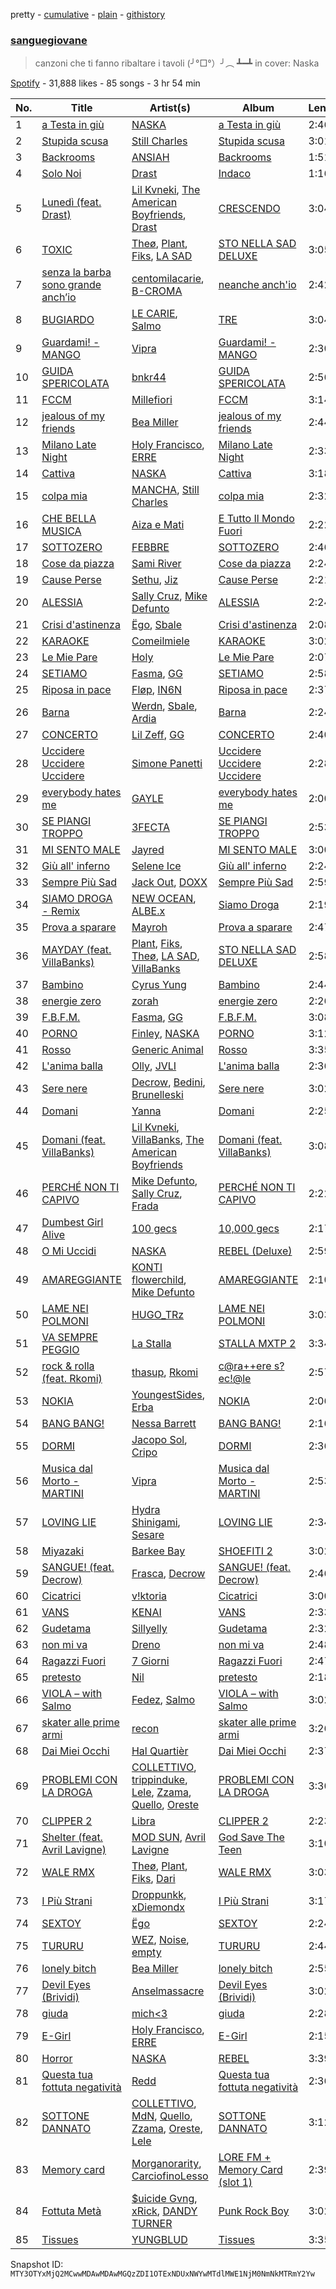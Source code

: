 pretty - [cumulative](/playlists/cumulative/37i9dQZF1DWW9tK1GiTdMf.md) - [plain](/playlists/plain/37i9dQZF1DWW9tK1GiTdMf) - [githistory](https://github.githistory.xyz/mackorone/spotify-playlist-archive/blob/main/playlists/plain/37i9dQZF1DWW9tK1GiTdMf)

### [sanguegiovane](https://open.spotify.com/playlist/37i9dQZF1DWW9tK1GiTdMf)

> canzoni che ti fanno ribaltare i tavoli \(╯°□°）╯︵ ┻━┻ in cover: Naska

[Spotify](https://open.spotify.com/user/spotify) - 31,888 likes - 85 songs - 3 hr 54 min

| No. | Title | Artist(s) | Album | Length |
|---|---|---|---|---|
| 1 | [a Testa in giù](https://open.spotify.com/track/7CSPoq67OZ1HSyM6UGzvhI) | [NASKA](https://open.spotify.com/artist/4r1DHaB2yIhddOkTF92d1d) | [a Testa in giù](https://open.spotify.com/album/33YeUJsVqvrqjp0h4YfO2J) | 2:46 |
| 2 | [Stupida scusa](https://open.spotify.com/track/23LV89m2teIc59m3lejM2a) | [Still Charles](https://open.spotify.com/artist/2KFv9jOFkybE6VjzZ4Ishe) | [Stupida scusa](https://open.spotify.com/album/2NkuJHx1jxMl9CmxR0uNc8) | 3:01 |
| 3 | [Backrooms](https://open.spotify.com/track/1cEcfTBf5PwaZIuYFurscC) | [ANSIAH](https://open.spotify.com/artist/0TxLShiUYY5YzcUI6t5QdB) | [Backrooms](https://open.spotify.com/album/6HGpsFbI1CcOCAd73mBVuJ) | 1:51 |
| 4 | [Solo Noi](https://open.spotify.com/track/7JCcVAZytTNniXxvw3N4mT) | [Drast](https://open.spotify.com/artist/4e250LmaRPGcp0rbUbJtJm) | [Indaco](https://open.spotify.com/album/00ALxUXwprONphiPixCN0l) | 1:16 |
| 5 | [Lunedì \(feat\. Drast\)](https://open.spotify.com/track/0T64e7lVwIVavM829e0PPZ) | [Lil Kvneki](https://open.spotify.com/artist/5NT6SamVXGrIp1Z1lE2Eyn), [The American Boyfriends](https://open.spotify.com/artist/3jmCi2B1XY7vTC1fRtbEzS), [Drast](https://open.spotify.com/artist/4e250LmaRPGcp0rbUbJtJm) | [CRESCENDO](https://open.spotify.com/album/3C0SlEBi0H4vRB9Ed5nbr8) | 3:04 |
| 6 | [TOXIC](https://open.spotify.com/track/4TF2IPm9ZNs4xowapURvKv) | [Theø](https://open.spotify.com/artist/46zGU1FOSsPBXb1csAeMJd), [Plant](https://open.spotify.com/artist/6gHfqtW8exAkwlpwHN4JyZ), [Fiks](https://open.spotify.com/artist/2o6oF1x3tWoVUXb4C4NHze), [LA SAD](https://open.spotify.com/artist/1y5nSaw0Am7fIEDAkrfgjY) | [STO NELLA SAD DELUXE](https://open.spotify.com/album/2AaGTApQp7KVUYCfzlfl4S) | 3:05 |
| 7 | [senza la barba sono grande anch’io](https://open.spotify.com/track/4HRgCzXPjab3ViCZuau9hT) | [centomilacarie](https://open.spotify.com/artist/0SqAMjiB62nTuKn7DHctSa), [B\-CROMA](https://open.spotify.com/artist/34woewpITSXZtVzNi9tAPS) | [neanche anch'io](https://open.spotify.com/album/5MXqHsstPId7lDStI2rySw) | 2:42 |
| 8 | [BUGIARDO](https://open.spotify.com/track/6laV1EFz9b6fbs0NJ4nc92) | [LE CARIE](https://open.spotify.com/artist/2A8udj5MEQyHsfVJjXmukj), [Salmo](https://open.spotify.com/artist/3hBQ4zniNdQf1cqqo6hzuW) | [TRE](https://open.spotify.com/album/6KgWi7Dq7eGztZzC9ExYmn) | 3:04 |
| 9 | [Guardami! \- MANGO](https://open.spotify.com/track/3VrzmIFzrd1njUrdx3h7nV) | [Vipra](https://open.spotify.com/artist/6RubjTZ123VH3iDaGbi7hM) | [Guardami! \- MANGO](https://open.spotify.com/album/5uxvdjkbYWIYCZjfH8ESRe) | 2:30 |
| 10 | [GUIDA SPERICOLATA](https://open.spotify.com/track/1Hiqf2YnCL7JaYf7Qer4Bp) | [bnkr44](https://open.spotify.com/artist/1lwGYDWoXC7E5wDNYZBurw) | [GUIDA SPERICOLATA](https://open.spotify.com/album/4xEmbkeKg4yUU4weF1bC39) | 2:56 |
| 11 | [FCCM](https://open.spotify.com/track/4bMFlGc7K3FiUblr9UPxi4) | [Millefiori](https://open.spotify.com/artist/55kBWp4unj7SX6URMMyakp) | [FCCM](https://open.spotify.com/album/7tbU04PZre3LmQEeCvG1R1) | 3:14 |
| 12 | [jealous of my friends](https://open.spotify.com/track/5Elsfzs4R5AhZMrfepTxwV) | [Bea Miller](https://open.spotify.com/artist/1o2NpYGqHiCq7FoiYdyd1x) | [jealous of my friends](https://open.spotify.com/album/4rRgE2wgNlVoxWi8aeVFbb) | 2:44 |
| 13 | [Milano Late Night](https://open.spotify.com/track/2sN7CAnecDcTfia4QbbY6y) | [Holy Francisco](https://open.spotify.com/artist/5WChj7aRvGYS5DGf8gKu3I), [ERRE](https://open.spotify.com/artist/5qsqKIWFc0atXDqx4yZAJF) | [Milano Late Night](https://open.spotify.com/album/2RHp2FPWb2xbZA9dsfARZ6) | 2:33 |
| 14 | [Cattiva](https://open.spotify.com/track/0Pb8FIL8fecpxJCVgSxdWL) | [NASKA](https://open.spotify.com/artist/4r1DHaB2yIhddOkTF92d1d) | [Cattiva](https://open.spotify.com/album/4PWXnJIUU11RbIHnDIv9LL) | 3:18 |
| 15 | [colpa mia](https://open.spotify.com/track/06fTZpfZLECGtAPld8RgFf) | [MANCHA](https://open.spotify.com/artist/4ylxTIWDO6kdtfxgOVmPCk), [Still Charles](https://open.spotify.com/artist/2KFv9jOFkybE6VjzZ4Ishe) | [colpa mia](https://open.spotify.com/album/3oB0Enil19JURfZAcxxTuO) | 2:32 |
| 16 | [CHE BELLA MUSICA](https://open.spotify.com/track/7plviClrIRPnd3W2EDfUgh) | [Aiza e Mati](https://open.spotify.com/artist/55gLQek3jQJDfijp4Qi2m7) | [E Tutto Il Mondo Fuori](https://open.spotify.com/album/3irgspYOMXoYxSBWyihb5R) | 2:22 |
| 17 | [SOTTOZERO](https://open.spotify.com/track/1A6Hxa6pxb13LtwLNIVYg7) | [FEBBRE](https://open.spotify.com/artist/0SOqTakncSJtwSDxmryIAH) | [SOTTOZERO](https://open.spotify.com/album/15gtqBCXO4659kZOevzzhI) | 2:46 |
| 18 | [Cose da piazza](https://open.spotify.com/track/5Q5ZQ4U0qOxfFl4rDLknUK) | [Sami River](https://open.spotify.com/artist/5PUv5cQdVd7LmHvBj2r4c6) | [Cose da piazza](https://open.spotify.com/album/5vkeh5MP3zqeCyLsgBAIsK) | 2:24 |
| 19 | [Cause Perse](https://open.spotify.com/track/7zbLHH0prN66iIognD95F6) | [Sethu](https://open.spotify.com/artist/5N9yiZXsLClmcg1KHZuJf5), [Jiz](https://open.spotify.com/artist/38CThoTDmXugNnfonW466d) | [Cause Perse](https://open.spotify.com/album/3aJU4Ey5gJcUOIWwwG40ix) | 2:21 |
| 20 | [ALESSIA](https://open.spotify.com/track/4q0yteddAlr8X9MAv1GDXQ) | [Sally Cruz](https://open.spotify.com/artist/1zdw3hXWH7Ri55SoCVt7gc), [Mike Defunto](https://open.spotify.com/artist/6uHOqShw2mIXcOK0jwnqHx) | [ALESSIA](https://open.spotify.com/album/2vcA80mMkhOmL3hi2xrMo2) | 2:24 |
| 21 | [Crisi d'astinenza](https://open.spotify.com/track/2wbT0lPg1cIoBPzW4mGqiH) | [Ëgo](https://open.spotify.com/artist/0UzEWU7bayHtdSV0pi2aQd), [Sbale](https://open.spotify.com/artist/4aAiKU8UocJHjZfxjQuaCU) | [Crisi d'astinenza](https://open.spotify.com/album/6c6r7mcgix2cyeFxs6HxPB) | 2:08 |
| 22 | [KARAOKE](https://open.spotify.com/track/1OVCrsUtBgtSZWazY8wTSY) | [Comeilmiele](https://open.spotify.com/artist/4OcuLUpqOjSYlrZN8W87Qn) | [KARAOKE](https://open.spotify.com/album/1OKGKYexqZoQbfWpEbQj8p) | 3:02 |
| 23 | [Le Mie Pare](https://open.spotify.com/track/24cpNZZgqTvfW8ukeLYB04) | [Holy](https://open.spotify.com/artist/7rKhniAoTGdu1IFQFxEajZ) | [Le Mie Pare](https://open.spotify.com/album/5bD4LuGx7Ik3jDZtP7KJ1e) | 2:07 |
| 24 | [SETIAMO](https://open.spotify.com/track/1HlY2VHpOYAn0zeBcWcW4s) | [Fasma](https://open.spotify.com/artist/1hM06YHQ635cZwwUbn7dpk), [GG](https://open.spotify.com/artist/0kbBijEWCi7FWrBpnpOcHd) | [SETIAMO](https://open.spotify.com/album/5SMPDLbS5m4RtF8bS4lFvD) | 2:58 |
| 25 | [Riposa in pace](https://open.spotify.com/track/2XT75IT9OdGj0vhxYxOotz) | [Fløp](https://open.spotify.com/artist/5uZYeE6PTZA34eEK445waM), [IN6N](https://open.spotify.com/artist/1ijW7A83I3DKVmVID7kjuE) | [Riposa in pace](https://open.spotify.com/album/34QWAmNC7p8ftazPoNlCSd) | 2:37 |
| 26 | [Barna](https://open.spotify.com/track/3bPekwjpEJAQzUpFlhkTh5) | [Werdn](https://open.spotify.com/artist/3nHhNTw0xLkmgPbbTJ3HqC), [Sbale](https://open.spotify.com/artist/4aAiKU8UocJHjZfxjQuaCU), [Ardia](https://open.spotify.com/artist/71H4k0XU2SGct9RvpvmxHS) | [Barna](https://open.spotify.com/album/3RhMpDJAtwHrciiH71csMC) | 2:24 |
| 27 | [CONCERTO](https://open.spotify.com/track/6U90OOM0ghEcyzJYVOr8uQ) | [Lil Zeff](https://open.spotify.com/artist/3NA2FHw8ieXbg4FHvShWL0), [GG](https://open.spotify.com/artist/0kbBijEWCi7FWrBpnpOcHd) | [CONCERTO](https://open.spotify.com/album/7wkIY7ClF3gXIEXDauou57) | 2:40 |
| 28 | [Uccidere Uccidere Uccidere](https://open.spotify.com/track/6T1D8AUcXBxkX9hkNvMvly) | [Simone Panetti](https://open.spotify.com/artist/4lajcWQSiNMQ4b76eevJ5f) | [Uccidere Uccidere Uccidere](https://open.spotify.com/album/4lv3tHyPqdMVVSiOEmnp6k) | 2:28 |
| 29 | [everybody hates me](https://open.spotify.com/track/4vSgdsddL3qTemKDkscyjd) | [GAYLE](https://open.spotify.com/artist/2VSHKHBTiXWplO8lxcnUC9) | [everybody hates me](https://open.spotify.com/album/4IkWZIcTHndXokjUNG3B6q) | 2:00 |
| 30 | [SE PIANGI TROPPO](https://open.spotify.com/track/0uWnenWV9nTaMxqTs8vDbw) | [3FECTA](https://open.spotify.com/artist/39hxE9XVuYREbhZuwoo4l4) | [SE PIANGI TROPPO](https://open.spotify.com/album/1SWbWNLMs8v0sJ0qrRQcif) | 2:53 |
| 31 | [MI SENTO MALE](https://open.spotify.com/track/3QKPIpTCyOR0ruOt8HHu9j) | [Jayred](https://open.spotify.com/artist/2fxu0phr0BCuxaKdSfCv08) | [MI SENTO MALE](https://open.spotify.com/album/1HLpNPvn8mjlCAOT2xaZub) | 3:00 |
| 32 | [Giù all' inferno](https://open.spotify.com/track/2t8diydzCcydsIOBvu5K0W) | [Selene Ice](https://open.spotify.com/artist/5PZmds1lJa2IF34jRVYo5i) | [Giù all' inferno](https://open.spotify.com/album/69fVgUlvDh4ljavTRKdVwY) | 2:24 |
| 33 | [Sempre Più Sad](https://open.spotify.com/track/5MmRzShl2D8yjNFKzqtQK4) | [Jack Out](https://open.spotify.com/artist/7KFzz2W8u1HdZhX2XcZCXI), [DOXX](https://open.spotify.com/artist/1rlz0TbW8EjjvvOxPxoVsr) | [Sempre Più Sad](https://open.spotify.com/album/12ZdOJivQx0sWX47pibeKB) | 2:59 |
| 34 | [SIAMO DROGA \- Remix](https://open.spotify.com/track/5WslM26ntpzasnzDtO0WuT) | [NEW OCEAN](https://open.spotify.com/artist/7q1cmwcWRyoXFRqgiYiAYi), [ALBE.x](https://open.spotify.com/artist/20pY261He7JCdV1FbbGZQb) | [Siamo Droga](https://open.spotify.com/album/3mQjLB6dDPms4MuYqF6ZWP) | 2:19 |
| 35 | [Prova a sparare](https://open.spotify.com/track/3l5jQ9WgDZGl1gZrzSGr4q) | [Mayroh](https://open.spotify.com/artist/0q5wvLhtFwahK401QVsKfs) | [Prova a sparare](https://open.spotify.com/album/4g8VoIVROTBYkJTlm0qMYA) | 2:47 |
| 36 | [MAYDAY \(feat\. VillaBanks\)](https://open.spotify.com/track/3OXQqhbch5uALz1FdCKvWT) | [Plant](https://open.spotify.com/artist/6gHfqtW8exAkwlpwHN4JyZ), [Fiks](https://open.spotify.com/artist/2o6oF1x3tWoVUXb4C4NHze), [Theø](https://open.spotify.com/artist/46zGU1FOSsPBXb1csAeMJd), [LA SAD](https://open.spotify.com/artist/1y5nSaw0Am7fIEDAkrfgjY), [VillaBanks](https://open.spotify.com/artist/3ASAxVN1hNoYfoMcIkzZWL) | [STO NELLA SAD DELUXE](https://open.spotify.com/album/2AaGTApQp7KVUYCfzlfl4S) | 2:58 |
| 37 | [Bambino](https://open.spotify.com/track/5PN45xdNO9aTq1zhMaSS1H) | [Cyrus Yung](https://open.spotify.com/artist/5ntvgaFmaJr8rNJHOZMpNH) | [Bambino](https://open.spotify.com/album/7Dg9xWHAxs8XbGmSCOIhfd) | 2:44 |
| 38 | [energie zero](https://open.spotify.com/track/0gG5GgOi9UXJP3Hv7KbYIS) | [zorah](https://open.spotify.com/artist/0bQwlyGwzbEUqB0p3m2YM6) | [energie zero](https://open.spotify.com/album/2xdRFL3OHaeSeqTbBOPhOO) | 2:26 |
| 39 | [F.B.F.M.](https://open.spotify.com/track/2qYrm20YLABT5JJfAhr1SG) | [Fasma](https://open.spotify.com/artist/1hM06YHQ635cZwwUbn7dpk), [GG](https://open.spotify.com/artist/0kbBijEWCi7FWrBpnpOcHd) | [F.B.F.M.](https://open.spotify.com/album/1EUcFHuEtHGbzDv43L5WK0) | 3:08 |
| 40 | [PORNO](https://open.spotify.com/track/1V943kQXR3Tiz9kqakdnNe) | [Finley](https://open.spotify.com/artist/7JOervne0BnU0raxSI5Ooc), [NASKA](https://open.spotify.com/artist/4r1DHaB2yIhddOkTF92d1d) | [PORNO](https://open.spotify.com/album/1AJYKo6p37qlVtEVbeoqJ6) | 3:12 |
| 41 | [Rosso](https://open.spotify.com/track/1dCoLitotcRABlWlOOZcTs) | [Generic Animal](https://open.spotify.com/artist/6758RYtQUoFGOvE0jUxQvK) | [Rosso](https://open.spotify.com/album/7wl8O8kzkACKcaiWrmXKEV) | 3:35 |
| 42 | [L'anima balla](https://open.spotify.com/track/65NR4YkJwlGhOtCwZMMAen) | [Olly](https://open.spotify.com/artist/25u1DN0MwQVSav4XoJS7hl), [JVLI](https://open.spotify.com/artist/4rj3KWaLAnuxgtMMkypZhf) | [L'anima balla](https://open.spotify.com/album/20t4Fh0OdFRgEUQwpiTE7D) | 2:36 |
| 43 | [Sere nere](https://open.spotify.com/track/628efDaUbu6gn8am4OTDrD) | [Decrow](https://open.spotify.com/artist/5FlK8QftyFsvopniOcLdch), [Bedini](https://open.spotify.com/artist/0mM2J659MQ5QvOJAWGt3eP), [Brunelleski](https://open.spotify.com/artist/1ZrajfZPubGTccfX3Xutxd) | [Sere nere](https://open.spotify.com/album/08dxcPYxu2unlaaAI7NajL) | 3:02 |
| 44 | [Domani](https://open.spotify.com/track/70Vzc8udcTKbAdbYWaHda5) | [Yanna](https://open.spotify.com/artist/7pD6tESFPJvN3nEvIEJ9Ol) | [Domani](https://open.spotify.com/album/4e2OHnCcA3MEN444gfpwtM) | 2:25 |
| 45 | [Domani \(feat\. VillaBanks\)](https://open.spotify.com/track/0T18BhknzhoFoIrnOdU5FP) | [Lil Kvneki](https://open.spotify.com/artist/5NT6SamVXGrIp1Z1lE2Eyn), [VillaBanks](https://open.spotify.com/artist/3ASAxVN1hNoYfoMcIkzZWL), [The American Boyfriends](https://open.spotify.com/artist/3jmCi2B1XY7vTC1fRtbEzS) | [Domani \(feat\. VillaBanks\)](https://open.spotify.com/album/3xl2U7FpFY9jBQ09409s66) | 3:08 |
| 46 | [PERCHÉ NON TI CAPIVO](https://open.spotify.com/track/1JLSRLlbsdX9Ac9S0I1QIq) | [Mike Defunto](https://open.spotify.com/artist/6uHOqShw2mIXcOK0jwnqHx), [Sally Cruz](https://open.spotify.com/artist/1zdw3hXWH7Ri55SoCVt7gc), [Frada](https://open.spotify.com/artist/1khPlpMPliiZeK53WWSWXY) | [PERCHÉ NON TI CAPIVO](https://open.spotify.com/album/5e3Dy4cnbNIhXL45ETogGF) | 2:22 |
| 47 | [Dumbest Girl Alive](https://open.spotify.com/track/0qMZXgcLfkl5RI3q50KHMH) | [100 gecs](https://open.spotify.com/artist/6PfSUFtkMVoDkx4MQkzOi3) | [10,000 gecs](https://open.spotify.com/album/2XS5McKf3zdJWpcZ4OkZPZ) | 2:17 |
| 48 | [O Mi Uccidi](https://open.spotify.com/track/0jkBVkeS6L5NtvPn29NeIK) | [NASKA](https://open.spotify.com/artist/4r1DHaB2yIhddOkTF92d1d) | [REBEL \(Deluxe\)](https://open.spotify.com/album/0BSVUwV411OWhUlAIK9epW) | 2:59 |
| 49 | [AMAREGGIANTE](https://open.spotify.com/track/2Qc89TuAewUg1bf158o42k) | [KONTI flowerchild](https://open.spotify.com/artist/1u1p8FFRExYGLeiu0JTnwh), [Mike Defunto](https://open.spotify.com/artist/6uHOqShw2mIXcOK0jwnqHx) | [AMAREGGIANTE](https://open.spotify.com/album/7DHAvzWxK0HhdZfrjoOD8s) | 2:10 |
| 50 | [LAME NEI POLMONI](https://open.spotify.com/track/3xCXgG6h94qLXPzeSCF26f) | [HUGO\_TRz](https://open.spotify.com/artist/4K5OlFpHTBw1VShfFpTlLp) | [LAME NEI POLMONI](https://open.spotify.com/album/4KGVDDENnu0ygZ2Nf6Cgyo) | 3:03 |
| 51 | [VA SEMPRE PEGGIO](https://open.spotify.com/track/5krUYcVNkG8om59CRJrISE) | [La Stalla](https://open.spotify.com/artist/4XnlgX9eaUXdOc75E81PjI) | [STALLA MXTP 2](https://open.spotify.com/album/2tCqETeHkk3gOw80RjbYQB) | 3:34 |
| 52 | [rock & rolla \(feat\. Rkomi\)](https://open.spotify.com/track/3g7ds9lLoBRTQag67wtUK3) | [thasup](https://open.spotify.com/artist/19i93sA0D7yS9dYoVNBqAA), [Rkomi](https://open.spotify.com/artist/056KMTw6IztdQjBmFfVyO3) | [c@ra++ere s?ec!@le](https://open.spotify.com/album/7nDSuDHGJMKFtUTEEVJvUS) | 2:57 |
| 53 | [NOKIA](https://open.spotify.com/track/44BsMFJIiuGqtCTTgBKV3r) | [YoungestSides](https://open.spotify.com/artist/5vz02sSreKDX0vvgbVwPmY), [Erba](https://open.spotify.com/artist/6wO3gGgeaezAmqNltspVcW) | [NOKIA](https://open.spotify.com/album/189GeFbSzltGoqDYuE5wPI) | 2:06 |
| 54 | [BANG BANG!](https://open.spotify.com/track/2YiQL9Aa4PmGF8oMFADzzA) | [Nessa Barrett](https://open.spotify.com/artist/7pwufEBGfggjoI8twqlsmQ) | [BANG BANG!](https://open.spotify.com/album/4YmjnqegnwZ18ruZjdJsIH) | 2:16 |
| 55 | [DORMI](https://open.spotify.com/track/4C86xN7IPzill0pZAmyQjB) | [Jacopo Sol](https://open.spotify.com/artist/5aKF7BwuAUUSdteoSkq5ng), [Cripo](https://open.spotify.com/artist/4gStQ4qUXS6NLN8N7GThb0) | [DORMI](https://open.spotify.com/album/1zXkcyapz8q9tJlChXsRrW) | 2:36 |
| 56 | [Musica dal Morto \- MARTINI](https://open.spotify.com/track/2SQcvLt16hYW43FkxKHorC) | [Vipra](https://open.spotify.com/artist/6RubjTZ123VH3iDaGbi7hM) | [Musica dal Morto \- MARTINI](https://open.spotify.com/album/1uLOH4euRLrajyAufWleGE) | 2:53 |
| 57 | [LOVING LIE](https://open.spotify.com/track/1WbWRjhADR4R0BWGRhCfyQ) | [Hydra Shinigami](https://open.spotify.com/artist/3GyMWEA5C0XEa7CxhaO7jY), [Sesare](https://open.spotify.com/artist/0bAvO3bveKQk7FYitDPBNl) | [LOVING LIE](https://open.spotify.com/album/5LtGaiWh4wcKQPEA6YkWmg) | 2:34 |
| 58 | [Miyazaki](https://open.spotify.com/track/6dhTRz5aUxVNmHnh3r65qx) | [Barkee Bay](https://open.spotify.com/artist/72KRmtW8IrP6D8FwG8Boi8) | [SHOEFITI 2](https://open.spotify.com/album/4OCF3ssNCqCPaA7MyhZ0qu) | 3:02 |
| 59 | [SANGUE! \(feat\. Decrow\)](https://open.spotify.com/track/76vRLaJDfLGmb4INhYsZSO) | [Frasca](https://open.spotify.com/artist/3Ej5rdXiSC43dUi85PXYAZ), [Decrow](https://open.spotify.com/artist/5FlK8QftyFsvopniOcLdch) | [SANGUE! \(feat\. Decrow\)](https://open.spotify.com/album/7wNlijjkbSf8wDvdmtmT27) | 2:46 |
| 60 | [Cicatrici](https://open.spotify.com/track/1i96SWXRNE5pTkyfkCeR0w) | [v!ktoria](https://open.spotify.com/artist/0YlDxvKNqn0DrXOYKdXkNu) | [Cicatrici](https://open.spotify.com/album/1Ql5u8c69pjlsX3HdOvIDH) | 3:00 |
| 61 | [VANS](https://open.spotify.com/track/3FHWUwkxy8LRo4BAdNRgPP) | [KENAI](https://open.spotify.com/artist/2000Bt7BSRLXTB6RN3kmcZ) | [VANS](https://open.spotify.com/album/4veFEgSefqEiXmoDlMjDbg) | 2:33 |
| 62 | [Gudetama](https://open.spotify.com/track/0iFJwTfWZ1pne0aFudyizv) | [Sillyelly](https://open.spotify.com/artist/1rWg0CyGoCsRYYtpj5NC5P) | [Gudetama](https://open.spotify.com/album/4It00RaKRufQ6XS7flUJZD) | 2:32 |
| 63 | [non mi va](https://open.spotify.com/track/3et88aHFd0OwIR3vfzvGaB) | [Dreno](https://open.spotify.com/artist/2fUb7chMl4K5DQ3NwX2GgW) | [non mi va](https://open.spotify.com/album/0oWBWQu75EwhxAnyN7AQoC) | 2:48 |
| 64 | [Ragazzi Fuori](https://open.spotify.com/track/1URSGryUXiYhr3StdCCKZw) | [7 Giorni](https://open.spotify.com/artist/2gKp9MmLyGNtwTI5qCj3qz) | [Ragazzi Fuori](https://open.spotify.com/album/0MDH9w5buwGrFj11nKwfgt) | 2:47 |
| 65 | [pretesto](https://open.spotify.com/track/2H9iTBTZK8LkOQmVQ98hIT) | [Nil](https://open.spotify.com/artist/7sVTNMc0cXlUaSeHV77Gr1) | [pretesto](https://open.spotify.com/album/6Ym3QetM3bnq7I32Mn0boo) | 2:18 |
| 66 | [VIOLA – with Salmo](https://open.spotify.com/track/6UMOpKOam549hPEhpLtS9L) | [Fedez](https://open.spotify.com/artist/3pgCLfNbw5ozIfoNsvDU7i), [Salmo](https://open.spotify.com/artist/3hBQ4zniNdQf1cqqo6hzuW) | [VIOLA – with Salmo](https://open.spotify.com/album/4QzGtuqMCLDo8dbyKfbLeC) | 3:02 |
| 67 | [skater alle prime armi](https://open.spotify.com/track/5eEspex9uEn8r979mVVShR) | [recon](https://open.spotify.com/artist/4iAvKmahbQ3SibRtQABxZT) | [skater alle prime armi](https://open.spotify.com/album/0DQKHkxJ3j02T5sjh5DRFH) | 3:26 |
| 68 | [Dai Miei Occhi](https://open.spotify.com/track/1FFM7ZXKojb9AjUFTWU8Kw) | [Hal Quartièr](https://open.spotify.com/artist/5eSrt3y7HWtkmuAFGeMbBj) | [Dai Miei Occhi](https://open.spotify.com/album/1ObhaYnUp0E9n4j4S7xKWJ) | 2:37 |
| 69 | [PROBLEMI CON LA DROGA](https://open.spotify.com/track/1BTLnipRQZjpOjeRLjensv) | [COLLETTIVO](https://open.spotify.com/artist/4RUm8rTe3kvhiQl6QmpWBq), [trippinduke](https://open.spotify.com/artist/6uJgIYT8rNd8AGFDGiyBDK), [Lele](https://open.spotify.com/artist/3SnnCylpFBT2CY1UmvBIxd), [Zzama](https://open.spotify.com/artist/3d9yGJbbSuMUQ1wzNmGISp), [Quello](https://open.spotify.com/artist/7GdkzNtMzNUCOMxqBYacF7), [Oreste](https://open.spotify.com/artist/1iEAHd4i99ehWHsruWZ6FL) | [PROBLEMI CON LA DROGA](https://open.spotify.com/album/6NHytU4CfBcvE3QtLnK3Mb) | 3:30 |
| 70 | [CLIPPER 2](https://open.spotify.com/track/2mDyIoEI1sGscOwxA6fW4A) | [Libra](https://open.spotify.com/artist/6J4iZljarXRZDaza6yoNG5) | [CLIPPER 2](https://open.spotify.com/album/13tj7TCONe6oeK2xCV71dl) | 2:23 |
| 71 | [Shelter \(feat\. Avril Lavigne\)](https://open.spotify.com/track/62pC4mgtn2CwTxEHVbCCvn) | [MOD SUN](https://open.spotify.com/artist/3u2R8st1bb6zfBqNWceRXG), [Avril Lavigne](https://open.spotify.com/artist/0p4nmQO2msCgU4IF37Wi3j) | [God Save The Teen](https://open.spotify.com/album/2nGoq5bReMW1NvKsbjoCBw) | 3:10 |
| 72 | [WALE RMX](https://open.spotify.com/track/0b9eZe50TvLivR8cH1BjB4) | [Theø](https://open.spotify.com/artist/46zGU1FOSsPBXb1csAeMJd), [Plant](https://open.spotify.com/artist/6gHfqtW8exAkwlpwHN4JyZ), [Fiks](https://open.spotify.com/artist/2o6oF1x3tWoVUXb4C4NHze), [Dari](https://open.spotify.com/artist/5qqKkW8y9BPVgy1EKBa5Bl) | [WALE RMX](https://open.spotify.com/album/7lZQkoJORLeNJb5ZakJwks) | 3:03 |
| 73 | [I Più Strani](https://open.spotify.com/track/6r18ZkrA6zKHvz3Gi6jP58) | [Droppunkk](https://open.spotify.com/artist/6Eq3QanvTWmcrEMYO9vuae), [xDiemondx](https://open.spotify.com/artist/2NAdP1sDABAGeAT7TGHenN) | [I Più Strani](https://open.spotify.com/album/0MJeMGgqu1bFss3sISNsTF) | 3:17 |
| 74 | [SEXTOY](https://open.spotify.com/track/0SN0IuCblsCHUtrHJTBagE) | [Ëgo](https://open.spotify.com/artist/0UzEWU7bayHtdSV0pi2aQd) | [SEXTOY](https://open.spotify.com/album/5HtoZcUGpayQ2yxUZDEpOv) | 2:24 |
| 75 | [TURURU](https://open.spotify.com/track/1Cplk5KJqSz1Dbdb5tf52m) | [WEZ](https://open.spotify.com/artist/4vyMNshKeFNpOJSQViqjAi), [Noise](https://open.spotify.com/artist/6D4EJfLuwDV686lAIvGvdR), [empty](https://open.spotify.com/artist/0IOp28iZmU4zrgRR2ol34d) | [TURURU](https://open.spotify.com/album/1E8cxCZBcWS79wkEy4YweA) | 2:44 |
| 76 | [lonely bitch](https://open.spotify.com/track/6IaOyzYlT5809ASyUKzDPq) | [Bea Miller](https://open.spotify.com/artist/1o2NpYGqHiCq7FoiYdyd1x) | [lonely bitch](https://open.spotify.com/album/63SAV7dDaGuXCiorabPaze) | 2:55 |
| 77 | [Devil Eyes \(Brividi\)](https://open.spotify.com/track/5PuYPMk3OGkq3g4OIbPdMi) | [Anselmassacre](https://open.spotify.com/artist/0Zk7K8zev4RyxHLT93HHpC) | [Devil Eyes \(Brividi\)](https://open.spotify.com/album/21PzKxflivYePSqHunbqTj) | 3:02 |
| 78 | [giuda](https://open.spotify.com/track/4GVmQZo4uLyJQQYwaXQOW8) | [mich<3](https://open.spotify.com/artist/60TrKa4pL7M9VGcFqa1n9F) | [giuda](https://open.spotify.com/album/7eTH5mBZOPHMhMm5X5RDNH) | 2:28 |
| 79 | [E\-Girl](https://open.spotify.com/track/7gfFSQzNcuJzck1XejZ1o9) | [Holy Francisco](https://open.spotify.com/artist/5WChj7aRvGYS5DGf8gKu3I), [ERRE](https://open.spotify.com/artist/5qsqKIWFc0atXDqx4yZAJF) | [E\-Girl](https://open.spotify.com/album/5hyrDYJfXPgBr4fblJL1II) | 2:15 |
| 80 | [Horror](https://open.spotify.com/track/6fPGBlx8wsAxhoDn7BwiAH) | [NASKA](https://open.spotify.com/artist/4r1DHaB2yIhddOkTF92d1d) | [REBEL](https://open.spotify.com/album/0WRHoyqLqALdZ8te1QL20V) | 3:39 |
| 81 | [Questa tua fottuta negatività](https://open.spotify.com/track/4qaoYHNEeEEFNcYnjSPCCy) | [Redd](https://open.spotify.com/artist/7I5vEYDtuS7TwfVAhBWeLk) | [Questa tua fottuta negatività](https://open.spotify.com/album/31zbrJQzG2tEzwaNrV6kDr) | 2:36 |
| 82 | [SOTTONE DANNATO](https://open.spotify.com/track/6tUwIQtOtnr3ETob6dl1Kz) | [COLLETTIVO](https://open.spotify.com/artist/4RUm8rTe3kvhiQl6QmpWBq), [MdN](https://open.spotify.com/artist/5yaVqVjGwm9X6ECl7Rhnpt), [Quello](https://open.spotify.com/artist/7GdkzNtMzNUCOMxqBYacF7), [Zzama](https://open.spotify.com/artist/3d9yGJbbSuMUQ1wzNmGISp), [Oreste](https://open.spotify.com/artist/1iEAHd4i99ehWHsruWZ6FL), [Lele](https://open.spotify.com/artist/3SnnCylpFBT2CY1UmvBIxd) | [SOTTONE DANNATO](https://open.spotify.com/album/7mpH2Yd0j1Y7LnSAy15T0t) | 3:12 |
| 83 | [Memory card](https://open.spotify.com/track/0aEn53Ylvg9hqBrh3DcvYx) | [Morganorarity](https://open.spotify.com/artist/1PZQrQESNQJPWZKXPC43nS), [CarciofinoLesso](https://open.spotify.com/artist/3d81H4qtyNPCScsnG54cUP) | [LORE FM + Memory Card \(slot 1\)](https://open.spotify.com/album/2l3ptPuZVll09MATXBl3sX) | 2:39 |
| 84 | [Fottuta Metà](https://open.spotify.com/track/2DEKLuq7DbIF74ZfHauwhI) | [$uicide Gvng](https://open.spotify.com/artist/08sHWmBiGMbrPSWDco4zfb), [xRick](https://open.spotify.com/artist/4P2y5Q6AP6IvvT7zKLAvwb), [DANDY TURNER](https://open.spotify.com/artist/3PEzbnNp2kOuNcL0Z19o0w) | [Punk Rock Boy](https://open.spotify.com/album/2ZOFYmi9h3R7T0tupX4iKh) | 3:02 |
| 85 | [Tissues](https://open.spotify.com/track/0jRY4XO556pn1zHZAoY3ph) | [YUNGBLUD](https://open.spotify.com/artist/6Ad91Jof8Niiw0lGLLi3NW) | [Tissues](https://open.spotify.com/album/1LIAp7pyElYRzvlP0mXSew) | 3:35 |

Snapshot ID: `MTY3OTYxMjQ2MCwwMDAwMDAwMGQzZDI1OTExNDUxNWYwMTdlMWE1NjM0NmNkMTRmY2Yw`
